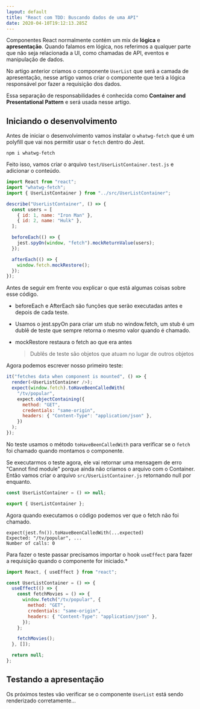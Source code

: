 ```yaml
---
layout: default
title: "React com TDD: Buscando dados de uma API"
date: 2020-04-10T19:12:13.285Z
---
```

Componentes React normalmente contém um mix de **lógica** e **apresentação**. Quando falamos em lógica, nos referimos a qualquer parte que não seja relacionada a UI, como chamadas de API, eventos e manipulação de dados.

No artigo anterior criamos o componente `UserList` que será a camada de apresentação, nesse artigo vamos criar o componente que terá a lógica responsável por fazer a requisição dos dados.

Essa separação de responsabilidades é conhecida como **Container and Presentational Pattern** e será usada nesse artigo.

## Iniciando o desenvolvimento

Antes de iniciar o desenvolvimento vamos instalar o `whatwg-fetch` que é um polyfill que vai nos permitir usar o `fetch` dentro do Jest.

```shell
npm i whatwg-fetch
```

Feito isso, vamos criar o arquivo `test/UserListContainer.test.js` e adicionar o conteúdo.

```javascript
import React from "react";
import "whatwg-fetch";
import { UserListContainer } from "../src/UserListContainer";

describe("UserListContainer", () => {
  const users = [
    { id: 1, name: "Iron Man" },
    { id: 2, name: "Hulk" },
  ];

  beforeEach(() => {
    jest.spyOn(window, "fetch").mockReturnValue(users);
  });

  afterEach(() => {
    window.fetch.mockRestore();
  });
});
```

Antes de seguir em frente vou explicar o que está algumas coisas sobre esse código.

* beforeEach e AfterEach são funções que serão executadas antes e depois de cada teste.
* Usamos o jest.spyOn para criar um stub no window.fetch, um stub é um dublê de teste que sempre retorna o mesmo valor quando é chamado.
* mockRestore restaura o fetch ao que era antes

  > Dublês de teste são objetos que atuam no lugar de outros objetos

Agora podemos escrever nosso primeiro teste:

```javascript
it("fetches data when component is mounted", () => {
  render(<UserListContainer />);
  expect(window.fetch).toHaveBeenCalledWith(
    "/tv/popular",
    expect.objectContaining({
      method: "GET",
      credentials: "same-origin",
      headers: { "Content-Type": "application/json" },
    })
  );
});
```

No teste usamos o método `toHaveBeenCalledWith` para verificar se o `fetch` foi chamado quando montamos o componente.

Se executarmos o teste agora, ele vai retornar uma mensagem de erro "Cannot find module" porque ainda não criamos o arquivo com o Container. Então vamos criar o arquivo `src/UserListContainer.js` retornando null por enquanto.

```javascript
const UserListContainer = () => null;

export { UserListContainer };
```

Agora quando executamos o código podemos ver que o fetch não foi chamado.

```shell
expect(jest.fn()).toHaveBeenCalledWith(...expected)
Expected: "/tv/popular", ...
Number of calls: 0
```

Para fazer o teste passar precisamos importar o hook `useEffect` para fazer a requisição quando o componente for iniciado.*

```javascript
import React, { useEffect } from "react";

const UserListContainer = () => {
  useEffect(() => {
    const fetchMovies = () => {
      window.fetch("/tv/popular", {
        method: "GET",
        credentials: "same-origin",
        headers: { "Content-Type": "application/json" },
      });
    };

    fetchMovies();
  }, []);

  return null;
};
```

## Testando a apresentação

Os próximos testes vão verificar se o componente `UserList` está sendo renderizado corretamente...